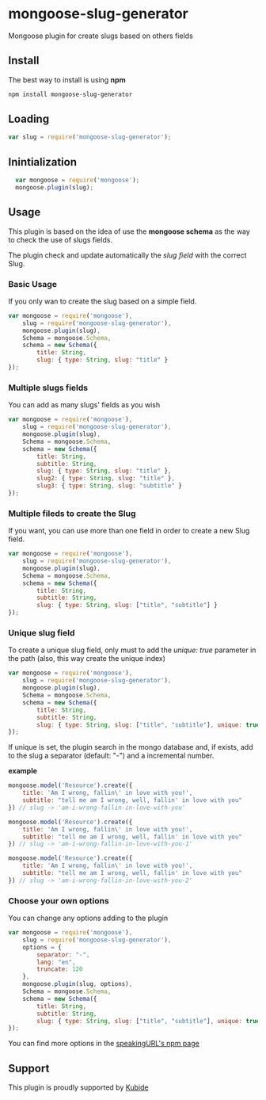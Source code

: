 # mongoose-slug-generator

Mongoose plugin for create slugs based on others fields

## Install

The best way to install is using **npm**
```sh
npm install mongoose-slug-generator
```

## Loading

```js
var slug = require('mongoose-slug-generator');
```

## Inintialization

```js
  var mongoose = require('mongoose');
  mongoose.plugin(slug);
```

## Usage

This plugin is based on the idea of use the **mongoose schema** as the way to check the use of slugs fields.

The plugin check and update automatically the *slug field* with the correct Slug.

### Basic Usage

If you only wan to create the slug based on a simple field.
```js
var mongoose = require('mongoose'),
    slug = require('mongoose-slug-generator'),
    mongoose.plugin(slug),
    Schema = mongoose.Schema,
    schema = new Schema({
        title: String,
        slug: { type: String, slug: "title" }
});
```


### Multiple slugs fields

You can add as many slugs' fields as you wish
```js
var mongoose = require('mongoose'),
    slug = require('mongoose-slug-generator'),
    mongoose.plugin(slug),
    Schema = mongoose.Schema,
    schema = new Schema({
        title: String,
        subtitle: String,
        slug: { type: String, slug: "title" },
        slug2: { type: String, slug: "title" },
        slug3: { type: String, slug: "subtitle" }
});
```


### Multiple fileds to create the Slug

If you want, you can use more than one field in order to create a new Slug field.

```js
var mongoose = require('mongoose'),
    slug = require('mongoose-slug-generator'),
    mongoose.plugin(slug),
    Schema = mongoose.Schema,
    schema = new Schema({
        title: String,
        subtitle: String,
        slug: { type: String, slug: ["title", "subtitle"] }
});
```


### Unique slug field

To create a unique slug field, only must to add the *unique: true* parameter in the path (also, this way create the unique index)

```js
var mongoose = require('mongoose'),
    slug = require('mongoose-slug-generator'),
    mongoose.plugin(slug),
    Schema = mongoose.Schema,
    schema = new Schema({
        title: String,
        subtitle: String,
        slug: { type: String, slug: ["title", "subtitle"], unique: true }
});
```

If unique is set, the plugin search in the mongo database and, if exists, add to the slug a separator (default: "-") and a incremental number.


**example**

```js
mongoose.model('Resource').create({
    title: 'Am I wrong, fallin\' in love with you!',
    subtitle: "tell me am I wrong, well, fallin' in love with you"
}) // slug -> 'am-i-wrong-fallin-in-love-with-you'

mongoose.model('Resource').create({
    title: 'Am I wrong, fallin\' in love with you!',
    subtitle: "tell me am I wrong, well, fallin' in love with you"
}) // slug -> 'am-i-wrong-fallin-in-love-with-you-1'

mongoose.model('Resource').create({
    title: 'Am I wrong, fallin\' in love with you!',
    subtitle: "tell me am I wrong, well, fallin' in love with you"
}) // slug -> 'am-i-wrong-fallin-in-love-with-you-2'
```


### Choose your own options

You can change any options adding to the plugin

```js
var mongoose = require('mongoose'),
    slug = require('mongoose-slug-generator'),
    options = {
        separator: "-",
        lang: "en",
        truncate: 120
    },
    mongoose.plugin(slug, options),
    Schema = mongoose.Schema,
    schema = new Schema({
        title: String,
        subtitle: String,
        slug: { type: String, slug: ["title", "subtitle"], unique: true }
});
```

You can find more options in the <a href="https://www.npmjs.com/package/speakingurl" target="_blank">speakingURL's npm page</a>

## Support

This plugin is proudly supported by <a href="http://kubide.es/" target="_blank">Kubide</a>

